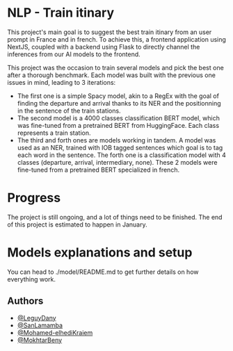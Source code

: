 <!-- ## Screenshots

![App Screenshot](https://via.placeholder.com/468x300?text=App+Screenshot+Here) -->

# NLP - Train itinary

This project's main goal is to suggest the best train itinary from an user prompt in France and in french. To achieve this, a frontend application using NextJS, coupled with a backend using Flask to directly channel the inferences from our AI models to the frontend.

This project was the occasion to train several models and pick the best one after a thorough benchmark. Each model was built with the previous one issues in mind, leading to 3 iterations:
- The first one is a simple Spacy model, akin to a RegEx with the goal of finding the departure and arrival thanks to its NER and the positionning in the sentence of the train stations.
- The second model is a 4000 classes classification BERT model, which was fine-tuned from a pretrained BERT from HuggingFace. Each class represents a train station.
- The third and forth ones are models working in tandem. A model was used as an NER, trained with IOB tagged sentences which goal is to tag each word in the sentence. The forth one is a classification model with 4 classes (departure, arrival, intermediary, none). These 2 models were fine-tuned from a pretrained BERT specialized in french.

# Progress
The project is still ongoing, and a lot of things need to be finished. The end of this project is estimated to happen in January.

# Models explanations and setup
You can head to ./model/README.md to get further details on how everything work.



## Authors

- [@LeguyDany](https://www.github.com/LeguyDany)
- [@SanLamamba](https://github.com/sanlamamba)
- [@Mohamed-elhediKraiem](https://github.com/Mohamed-elhediKraiem)
- [@MokhtarBeny](https://github.com/MokhtarBeny)
